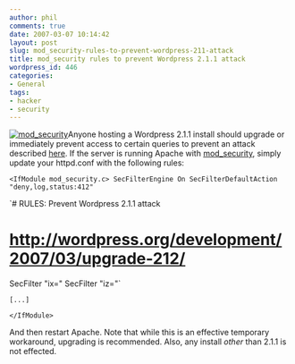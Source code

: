 ```yaml
---
author: phil
comments: true
date: 2007-03-07 10:14:42
layout: post
slug: mod_security-rules-to-prevent-wordpress-211-attack
title: mod_security rules to prevent Wordpress 2.1.1 attack
wordpress_id: 446
categories:
- General
tags:
- hacker
- security
---
```


[![mod_security](http://fak3r.com/wp-content/uploads/2007/03/modsecurity-button.gif)](http://www.modsecurity.org/)Anyone hosting a Wordpress 2.1.1 install should upgrade or immediately prevent access to certain queries to prevent an attack described [here](http://wordpress.org/development/2007/03/upgrade-212/). If the server is running Apache with [mod_security](http://www.modsecurity.org/), simply update your httpd.conf with the following rules:

`<IfModule mod_security.c>
SecFilterEngine On
SecFilterDefaultAction "deny,log,status:412"`

`# RULES: Prevent Wordpress 2.1.1 attack
# http://wordpress.org/development/2007/03/upgrade-212/
SecFilter "ix="
SecFilter "iz="`

`[...]`

`</IfModule>`

And then restart Apache. Note that while this is an effective temporary workaround, upgrading is recommended.  Also, any install *other* than 2.1.1 is not effected.

